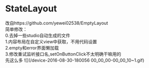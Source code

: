 # StateLayout
改自https://github.com/yewei02538/EmptyLayout<br/>
简单修改： <br/>
0.去掉一些studio自动生成的文件<br/>
1.内容布局在自定义view中获取，不用代码设置<br/>
2.empty和error界面懒加载<br/>
3.修改重试监听接口名,setOnButtonClick不太明确干嘛用的<br/>
先这么多
![](/device-2016-08-30-180056 00_00_00-00_00_10~1.gif)


